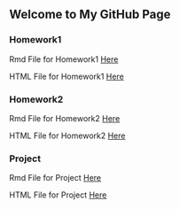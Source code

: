 ## Welcome to My GitHub Page

### Homework1
Rmd File for Homework1 [Here](Homework1/Homework1.Rmd)

HTML File for Homework1 [Here](https://bu-ie-360.github.io/spring22-UgurKumcu/Homework1/Homework1.html)
### Homework2
Rmd File for Homework2 [Here](Homework2/Homework2.Rmd)

HTML File for Homework2 [Here](https://bu-ie-360.github.io/spring22-UgurKumcu/Homework2/Homework2.html)
### Project
Rmd File for Project [Here](Project/Project_Ugur_Kumcu.Rmd)

HTML File for Project [Here](https://bu-ie-360.github.io/spring22-UgurKumcu/Project/Project_Ugur_Kumcu.html)
